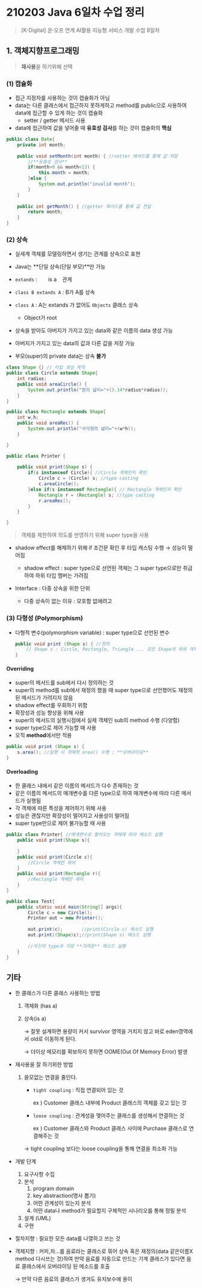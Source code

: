 # 210203 Java 6일차 수업 정리

> [K-Digital\] 온·오프 연계 AI활용 지능형 서비스 개발 수업 8일차



## 1. 객체지향프로그래밍

> **재사용**을 하기위해 선택

### (1) 캡슐화

- 접근 지정자를 사용하는 것이 캡슐화가 아님
- data는 다른 클래스에서 접근하지 못하게하고 method를 public으로 사용하여 data에 접근할 수 있게 하는 것이 캡슐화
  - setter / getter 메서드 사용
- data에 접근하여 값을 넣어줄 때 **유효성 검사**를 하는 것이 캡슐화의 **핵심**

```java
public class Date{
    private int month;
    
    public void setMonth(int month) { //setter 메서드를 통해 값 저장
        //**유효성 검사**
		if(month>0 && month<13) {
			this.month = month;
		}else {
			System.out.println("invalid month");
		}
	}
    
    public int getMonth() { //getter 메서드를 통해 값 전달
		return month;
	}
}
```



### (2) 상속

- 실세계 객체를 모델링하면서 생기는 관계를 상속으로 표현
- Java는 **단일 상속(단일 부모)**만 가능
- `extands`  : `   ` is a ` ` 관계
- `class B extands A` : B가 A를 상속
- `class A` : A는 extands 가 없어도 `Objects` 클래스 상속
  
  - Object가 root
- 상속을 받아도 아버지가 가지고 있는 data와 같은 이름의 data 생성 가능
- 아버지가 가지고 있는 data의 값과 다른 값을 저장 가능
- 부모(super)의 private data는 상속 **불가**

  

```java
class Shape {} // 타입 생성 목적
public class Circle extends Shape{
	int radius;
	public void areaCircle() {
		System.out.println("원의 넓이="+(3.14*radius*radius));
	}
}

public class Rectangle extends Shape{
	int w,h;
	public void areaRec() {
		System.out.println("사각형의 넓이="+(w*h));
	}

}

public class Printer {
	
	public void print(Shape s) {
		if(s instanceof Circle){ //Circle 객체인지 확인
            Circle c = (Circle) s; //type casting
            c.areaCircle();
        }else if(s instanceof Rectangle){ // Rectangle 객체인지 확인
            Rectangle r = (Rectangle) s; //type casting
            r.areaRec();
        }
	}

}
```

> 객체를 제한하여 의도를 반영하기 위해 super type을 사용

- shadow effect를 해제하기 위해 if 조건문 확인 후 타입 캐스팅 수행 → 성능이 떨어짐
  - shadow effect : super type으로 선언된 객체는 그 super type으로만 취급하여 하위 타입 멤버는 가려짐



- Interface : 다중 상속을 위한 단위
  - 다중 상속이 없는 이유 : 모호함 없애려고



### (3) 다형성 (Polymorphism)

- 다형적 변수(polymorphism variable) : super type으로 선언된 변수

  ```java
  public void print (Shape s) { //정의
      // Shape s : Circle, Rectangle, Triangle ... 모든 Shape의 하위 객체를 가리키는 변수
  }
  ```

  

#### Overriding

- super의 메서드를 sub에서 다시 정의하는 것
- super의 method를 sub에서 재정의 했을 때 super type으로 선언했어도 재정의 된 메서드가 가려지지 않음
- shadow effect를 우회하기 위함
- 확장성과 성능 향상을 위해 사용
- super의 메서드의 실행시점에서 실제 객체인 sub의 method 수행 (다양함)
- super type으로 제어 가능할 때 사용
- 오직 **method**에서만 적용

```java
public void print (Shape s) {
    s.area(); //실행 시 객체의 area() 수행 : **오버라이딩**
}
```



#### Overloading

- 한 클래스 내에서 같은 이름의 메서드가 다수 존재하는 것
- 같은 이름의 메서드의 매개변수를 다른 type으로 하여 매개변수에 따라 다른 메서드가 실행됨
- 각 객체에 따른 특성을 제어하기 위해 사용
- 성능은 괜찮지만 확장성이 떨어지고 사용성이 떨어짐
- super type만으로 제어 불가능할 때 사용

```java
public class Printer{ //매개변수로 들어오는 객체에 따라 메소드 실행
    public void print(Shape s){
        
    }
    public void print(Circle c){
        //Circle 객체만 제어
    }
    public void print(Rectangle r){
        //Rectangle 객체만 제어
    }
}

public class Test{
    public static void main(String[] args){
        Circle c = new Circle();
        Printer out = new Printer();
        
        out.print(c);		//print(Circle c) 메소드 실행
        out.print((Shape)c);//print(Shape s) 메소드 실행
        
        //자신의 type과 가장 **가까운** 메소드 실행
    }
}
```



## 기타

- 한 클래스가 다른 클래스 사용하는 방법

  1. 객체화 (has a)

  2. 상속(is a)

     → 잘못 설계하면 용량이 커서 survivor 영역을 거치지 않고 바로 eden영역에서 old로 이동하게 된다.

     → 더이상 메모리를 확보하지 못하면 OOME(Out Of Memory Error) 발생



- 재사용을 잘 하기위한 방법

  1. 쓸모없는 연결을 줄인다.

     - `tight coupling` : 직접 연결되어 있는 것

       ex ) Customer 클래스 내부에 Product 클래스의 객체를 갖고 있는 것

     - `loose coupling` : 관계성을 맺어주는 클래스를 생성해서 연결하는 것

       ex ) Customer 클래스와 Product 클래스 사이에 Purchase 클래스로 연결해주는 것

     → tight coupling 보다는 loose coupling을 통해 연결을 최소화 가능



- 개발 단계
  1. 요구사항 수집
  2. 분석
     1. program domain
     2. key abstraction(명사 뽑기)
     3. 어떤 관계성이 있는지 분석
     4. 어떤 data나 method가 필요할지 구체적인 시나리오를 통해 정밀 분석
  3. 설계 (UML)
  4. 구현



- 절차지향 : 필요한 모든 data를 나열하고 쓰는 것

- 객체지향 : 커피,차...를 음료라는 클래스로 묶어 상속 혹은 재정의(data 같은이름X method 다시쓰는 것)하여 만약 음료를 자동으로 만드는 기계 클래스가 있다면 음료 클래스에서 오버라이딩 된 메소드를 호출

  → 만약 다른 음료의 클래스가 생겨도 유지보수에 용이


